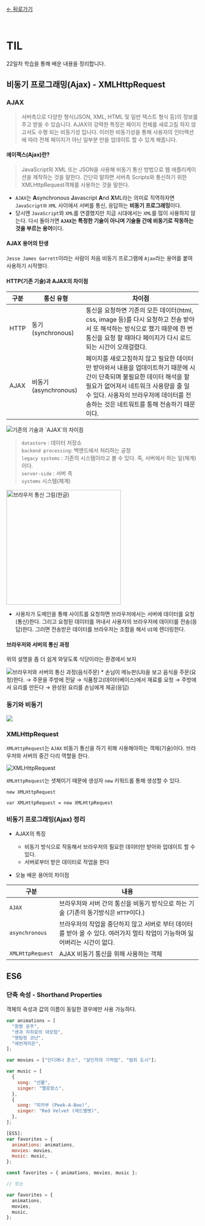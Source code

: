 [← 뒤로가기](./README.md)

<br/>

# TIL

22일차 학습을 통해 배운 내용을 정리합니다.

## 비동기 프로그래밍(Ajax) - XMLHttpRequest

### AJAX

> 서버측으로 다양한 형식(JSON, XML, HTML 및 일반 텍스트 형식 등)의 정보를 주고 받을 수 있습니다. AJAX의 강력한 특징은 페이지 전체를 새로고침 하지 않고서도 수행 되는 비동기성 입니다. 이러한 비동기성을 통해 사용자의 인터랙션에 따라 전체 페이지가 아닌 일부분 만을 업데이트 할 수 있게 해줍니다.

#### 에이젝스(Ajax)란?

> JavaScript와 XML 또는 JSON을 사용해 비동기 통신 방법으로 웹 애플리케이션을 제작하는 것을 말한다. 간단히 말하면 서버측 Scripts와 통신하기 위한 XMLHttpRequest객체를 사용하는 것을 말한다.

- `AJAX`는 **A**synchronous **J**avascript **A**nd **X**ML라는 의미로 직역하자면 `JavaScript와` `XML` 사이에서 서버를 통신, 응답하는 **비동기 프로그래밍**이다.
- 당시엔 `JavaScript`와 `XML`를 연결했지만 지금 시대에서는 `XML`를 많이 사용하지 않는다. 다시 돌아가면 **`AJAX`는 특정한 기술이 아니며 기술들 간에 비동기로 작동하는 것을 부르는 용어**이다.

#### AJAX 용어의 탄생

`Jesse James Garrett`이라는 사람이 처음 비동기 프로그램에 `Ajax`라는 용어를 붙여 사용하기 시작했다.

#### HTTP(기존 기술)과 AJAX의 차이점

| 구분 | 통신 유형            | 차이점                                                                                                                                                                                                                                                  |
| ---- | -------------------- | ------------------------------------------------------------------------------------------------------------------------------------------------------------------------------------------------------------------------------------------------------- |
| HTTP | 동기(synchronous)    | 통신을 요청하면 기존의 모든 데이터(html, css, image 등)를 다시 요청하고 전송 받아서 또 해석하는 방식으로 했기 때문에 한 번 통신을 요청 할 때마다 페이지가 다시 로드되는 시간이 오래걸렸다.                                                              |
| AJAX | 비동기(asynchronous) | 페이지를 새로고침하지 않고 필요한 데이터만 받아와서 내용을 업데이트하기 때문에 시간이 단축되며 불필요한 데이터 해석을 할 필요가 없어져서 네트워크 사용량을 줄 일 수 있다. 사용자의 브라우저에 데이터를 전송하는 것은 네트워트를 통해 전송하기 때문이다. |

<img src="./assets/D22_TIL_attached_file1.jpg" alt="기존의 기술과 `AJAX`의 차이점">

> `datastore` : 데이터 저장소  
>  `backend processing`: 백엔드에서 처리하는 공정  
>  `legacy systems` : 기존의 시스템이라고 볼 수 있다. 즉, 서버에서 하는 일(체계)이다.  
>  `server-side` : 서버 측  
>  `systems` 시스템(체계)

<img src="./assets/D22_TIL_attached_file2.jpg" alt="브라우저 통신 그림(한글)" width="300">

- 사용자가 도메인을 통해 사이트를 요청하면 브라우저에서는 서버에 데이터를 요청(통신)한다. 그리고 요청된 데이터를 꺼내서 사용자의 브라우저에 데이터를 전송(응답)한다. 그러면 전송받은 데이터를 브라우저는 조합을 해서 `UI`에 렌더링한다.

#### 브라우저와 서버의 통신 과정

위의 설명을 좀 더 쉽게 와닿도록 식당이라는 환경에서 보자

<img src="./assets/D22_TIL_attached_file3.jpg" alt="브라우저와 서버의 통신 과정(음식주문)">
* 손님이 메뉴판(UI)을 보고 음식을 주문(요청)한다. → 주문을 주방에 전달 → 식품창고(데이터베이스)에서 재료를 요청 →  주방에서 요리를 만든다 → 완성된 요리를 손님에게 제공(응답)

### 동기와 비동기

![](./assets/D09_TIL_attached_file3.jpg)

### XMLHttpRequest

`XMLHttpRequest`는 `AJAX` 비동기 통신을 하기 위해 사용해야하는 객체(기술)이다. 브라우저와 서버의 중간 다리 역할을 한다.

<img src="./assets/D22_TIL_attached_file4.jpg" alt="XMLHttpRequest">

`XMLHttpRequest`는 샛체이기 때문에 생성자 `new` 키워드를 통해 생성할 수 있다.

```
new XMLHttpRequest
```

```
var XMLHttpRequest = new XMLHttpRequest
```

### 비동기 프로그래밍(Ajax) 정리

- AJAX의 특징

  - 비동기 방식으로 작동해서 브라우저의 필요한 데이터만 받아와 업데이트 할 수 있다.
  - 서버로부터 받은 데이터로 작업을 한다

- 오늘 배운 용어의 차이점

| 구분             | 내용                                                                                                                        |
| ---------------- | --------------------------------------------------------------------------------------------------------------------------- |
| `AJAX`           | 브라우저와 서버 간의 통신을 비동기 방식으로 하는 기술 (기존의 동기방식은 `HTTP`이다.)                                       |
| `asynchronous`   | 브라우저의 작업을 중단하지 않고 서버로 부터 데이터를 받아 올 수 있다. 여러가지 멀티 작업이 가능하며 잃어버리는 시간이 없다. |
| `XMLHttpRequest` | AJAX 비동기 통신을 위해 사용하는 객체                                                                                       |

## ES6

### 단축 속성 - Shorthand Properties

객체의 속성과 값의 이름이 동일한 경우에만 사용 가능하다.

```js
var animations = [
  "원령 공주",
  "센과 치히로의 대모험",
  "명탐정 코난",
  "에반게리온",
];

var movies = ["인디애나 존스", "살인자의 기억법", "범죄 도시"];

var music = [
  {
    song: "선물",
    singer: "멜로망스",
  },
  {
    song: "피카부 (Peek-A-Boo)",
    singer: "Red Velvet (레드벨벳)",
  },
];
```

```js
[ES5];
var favorites = {
  animations: animations,
  movies: movies,
  music: music,
};
```

```js
const favorites = { animations, movies, music };

// 또는

var favorites = {
  animations,
  movies,
  music,
};
```
